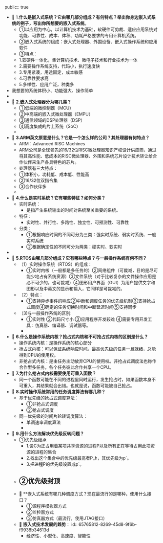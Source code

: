 public:: true

- 🔵 1.**什么是嵌入式系统？它由哪几部分组成？有何特点？举出你身边嵌入式系统的例子，写出你所想要的嵌入式系统**。
	- ①以应用为中心，以计算机技术为基础，软硬件可剪裁、适应应用系统对功能、可靠性、成本、体积、功耗严格要求的专用计算机系统。
	- ②嵌入式系统的组成：嵌入式处理器、外围设备、嵌入式操作系统和应用软件
	- ③特点：
	- 1.软硬件一体化，集计算机技术、微电子技术和行业技术为一体
	- 2.需要操作系统支持，代码小，执行速度快
	- 3.专用紧凑，用途固定，成本敏感
	- 4.可靠性要求高
	- 5.多样性、应用广泛，种类多
- 我想要的系统体积小、功能强大、操作简单
-
- 🔵 **2.嵌入式处理器分为哪几类？**
	- ①低端的微控制器（MCU）
	- ②中高端的嵌入式微处理器（EMPU）
	- ③通信领域的DSP处理器（DSP）
	- ④高度集成的片上系统（SoC）
	-
- 🔵 **3.ARM英文原意是什么？它是一个怎么样的公司？其处理器有何特点？**
	- ARM：Advanced RISC Machines
	- ARM公司是全球领先的16/32位RISC微处理器知识产权设计供应商，通过将其高性能、低成本的RISC微处理器、外围和系统芯片设计技术转让给合作伙伴来生产各具特色的芯片。
	- 处理器有三大特点：
	- ①体积小，功耗低、成本低、性能高
	- ②16/32位双指令集
	- ③合作伙伴多
	-
- 🔵 **4.什么是实时系统？它有哪些特征？如何分类？**
	- 实时系统：
		- 是指产生系统输出的时间对系统至关重要的系统。
	- 特征：
		- 实时性、并行性、多路性、独立性、可预测性、可靠性
	- 分类：
		- ①根据响应时间的不同可分为三类：强实时系统、弱实时系统、一般实时系统
		- ②根据确定性的不同可分为两类：硬实时、软实时
-
- 🔵 **5.RTOS由哪几部分组成？它有哪些特点？与一般操作系统有何不同？**
	- （1）实时操作系统（RTOS）的组成：
		- ①实时内核（一般都是多任务的）②网络组件（可裁减，目的是尽可能少地占有系统资源）③文件系统（对于比较复杂的文件操作应用是必不可少的，也可裁减）④图形用户界面（GUI）为用户提供文字和图形以及中英文的显示和输入，它同样是可裁减的。
	- （2）特点：
		- ①支持异步事件的响应②中断和调度任务的优先级机制③支持抢占式调度④确定的任务切换时间和中断延迟时间⑤支持同步
	- （3)与一般操作系统的区别:
		- ①实时性  ②代码尺寸小 ③应用程序开发较难  ④需要专用开发工具：仿真器、编译器、调试器等。
		-
- 🔵 **6.什么是操作系统内核？抢占式内核和不可抢占式内核的区别是什么？**
	- 操作系统内核：是操作系统的核心部分
	- 抢占式内核：可以保证系统响应时间。最高优先级的任务一旦就绪，总能得到CPU的使用权。
	- 非抢占式内核：是由任务主动放弃CPU的使用权。非抢占式调度法也称作合作型多任务，各个任务彼此合作共享一个CPU。
- 🔵 **7.为什么抢占式内核需要使用可重入函数？**
	- 同一个函数可能在不同的进程里同时运行，发生抢占时，如果函数本身不可重入，其结果就会出错。也就是说，函数可能被自己抢占。
- 🔵 **8.实时操作系统常用的任务调度算法有哪几种？**
	- 基于优先级的抢占式调度算法：
		- ①非抢占式调度
		- ②抢占式调度
	- 同一优先级的时间片轮转调度算法：
		- 单调速率调度算法
		-
- 🔵 **9.用什么方法解决优先级反转问题？**
	- ①优先级继承
		- 1.设C为正占用着某项共享资源的进程P以及所有正在等待占用此项资源的进程的集合
		- 2.找出这个集合中的优先级最高者P_h，其优先级为p`。
		- 3.把进程P的优先级设置成p`。
	- ②优先级封顶
		-
	- 🔵 **嵌入式系统有哪几种调度方式？现在最流行的是哪种，使用什么接口？
		- ①源程序模拟器方式
		- ②监控器方式
		- ③仿真器方式（最流行，使用JTAG接口）
	- 🔵 **嵌入式技术发展的趋势**：
	  id:: 65765812-8269-45d8-9f6b-f9938b34613d
		- 经济性、小型化、高速度、智能性